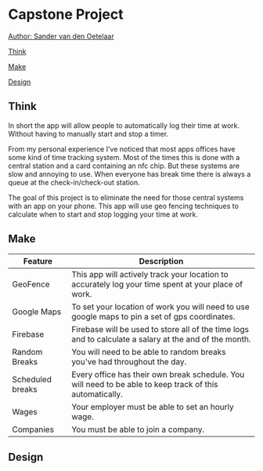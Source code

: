 # Capstone Project
[Author: Sander van den Oetelaar](https://www.github.com/KoningSanderPander "My Github")

[Think]

[Make]

[Design]

## Think

[Think]: #think

In short the app will allow people to automatically log their time at work.
Without having to manually start and stop a timer.

From my personal experience I've noticed that most apps offices have
some kind of time tracking system. Most of the times this is done with a
central station and a card containing an nfc chip. But these systems are
slow and annoying to use. When everyone has break time there is always a
queue at the check-in/check-out station.

The goal of this project is to eliminate the need for those central
systems with an app on your phone. This app will use geo fencing
techniques to calculate when to start and stop logging your time at work.

## Make

[Make]: #make

| Feature          | Description                                                                                              |
| ---------------- | -------------------------------------------------------------------------------------------------------- |
| GeoFence         | This app will actively track your location to accurately log your time spent at your place of work.      |
| Google Maps      | To set your location of work you will need to use google maps to pin a set of gps coordinates.           |
| Firebase         | Firebase will be used to store all of the time logs and to calculate a salary at the and of the month.   |
| Random Breaks    | You will need to be able to random breaks you've had throughout the day.                                 |
| Scheduled breaks | Every office has their own break schedule. You will need to be able to keep track of this automatically. |
| Wages            | Your employer must be able to set an hourly wage.                                                        |
| Companies        | You must be able to join a company.                                                                      |



## Design
[Design]: #design
